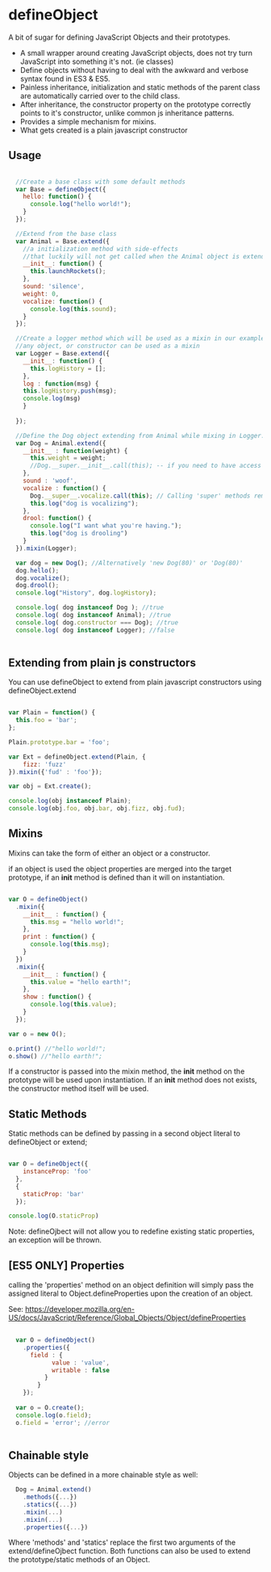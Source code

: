 defineObject
============

A bit of sugar for defining JavaScript Objects and their prototypes.

* A small wrapper around creating JavaScript objects, does not try turn JavaScript into something it's not. (ie classes)
* Define objects without having to deal with the awkward and verbose syntax found in ES3 & ES5.
* Painless inheritance, initialization and static methods of the parent class are automatically carried over to the child class.
* After inheritance, the constructor property on the prototype correctly points to it's constructor, unlike common js inheritance patterns. 
* Provides a simple mechanism for mixins.
* What gets created is a plain javascript constructor

Usage
----------

```javascript
  
  //Create a base class with some default methods
  var Base = defineObject({
    hello: function() {
      console.log("hello world!");
    }
  });

  //Extend from the base class
  var Animal = Base.extend({
    //a initialization method with side-effects
    //that luckily will not get called when the Animal object is extended from
    __init__: function() {
      this.launchRockets();
    },
    sound: 'silence',
    weight: 0,
    vocalize: function() {
      console.log(this.sound);
    }
  });

  //Create a logger method which will be used as a mixin in our example
  //any object, or constructor can be used as a mixin
  var Logger = Base.extend({
    __init__: function() {
      this.logHistory = [];
    },
    log : function(msg) {
    this.logHistory.push(msg);
    console.log(msg)
    }
    
  });

  //Define the Dog object extending from Animal while mixing in Logger.
  var Dog = Animal.extend({
    __init__ : function(weight) {
      this.weight = weight;
      //Dog.__super.__init__.call(this); -- if you need to have access to the Animal initialization method
    },
    sound : 'woof',
    vocalize : function() {
      Dog.__super__.vocalize.call(this); // Calling 'super' methods remains about the same.
      this.log("dog is vocalizing");
    },
    drool: function() {
      console.log("I want what you're having.");
      this.log("dog is drooling")
    }
  }).mixin(Logger);

  var dog = new Dog(); //Alternatively 'new Dog(80)' or 'Dog(80)'
  dog.hello();
  dog.vocalize();
  dog.drool();
  console.log("History", dog.logHistory);

  console.log( dog instanceof Dog ); //true
  console.log( dog instanceof Animal); //true
  console.log( dog.constructor === Dog); //true
  console.log( dog instanceof Logger); //false 
  
```

Extending from plain js constructors
------------------------------------

You can use defineObject to extend from plain javascript constructors using defineObject.extend

```javascript

var Plain = function() {
  this.foo = 'bar';
};

Plain.prototype.bar = 'foo';

var Ext = defineObject.extend(Plain, {
    fizz: 'fuzz'
}).mixin({'fud' : 'foo'});

var obj = Ext.create();

console.log(obj instanceof Plain);
console.log(obj.foo, obj.bar, obj.fizz, obj.fud);

```

Mixins
--------

Mixins can take the form of either an object or a constructor.

if an object is used the object properties are merged into the target prototype, if an __init__ method is defined
than it will on instantiation.

```javascript

var O = defineObject()
  .mixin({
    __init__ : function() {
      this.msg = "hello world!";
    },
    print : function() {
      console.log(this.msg);
    }
  })
  .mixin({
    __init__ : function() {
      this.value = "hello earth!";
    },
    show : function() {
      console.log(this.value);
    }
  });

var o = new O();

o.print() //"hello world!";
o.show() //"hello earth!";

```

If a constructor is passed into the mixin method, the __init__ method on the prototype will be used upon instantiation. 
If an __init__ method does not exists, the constructor method itself will be used.

Static Methods
-------------------

Static methods can be defined by passing in a second object literal to defineObject or extend;

```javascript

var O = defineObject({
    instanceProp: 'foo'
  },
  {
    staticProp: 'bar'
  });

console.log(O.staticProp)

```

Note: defineOjbect will not allow you to redefine existing static properties, an exception will be thrown. 


[ES5 ONLY] Properties
--------------------

calling the 'properties' method on an object definition will simply pass the assigned literal to Object.defineProperties upon the creation of an object.

See: https://developer.mozilla.org/en-US/docs/JavaScript/Reference/Global_Objects/Object/defineProperties

```javascript
  
  var O = defineObject()
    .properties({
      field : {
            value : 'value',
            writable : false
          }
        }
    });
  
  var o = O.create();
  console.log(o.field);
  o.field = 'error'; //error
  
```

Chainable style
---------------

Objects can be defined in a more chainable style as well: 

```javascript
  Dog = Animal.extend()
    .methods({...})
    .statics({...})
    .mixin(...)
    .mixin(...)
    .properties({...})
```

Where 'methods' and 'statics' replace the first two arguments of the extend/defineOjbect function.
Both functions can also be used to extend the prototype/static methods of an Object.